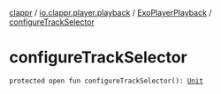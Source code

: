 [clappr](../../index.md) / [io.clappr.player.playback](../index.md) / [ExoPlayerPlayback](index.md) / [configureTrackSelector](./configure-track-selector.md)

# configureTrackSelector

`protected open fun configureTrackSelector(): `[`Unit`](https://kotlinlang.org/api/latest/jvm/stdlib/kotlin/-unit/index.html)